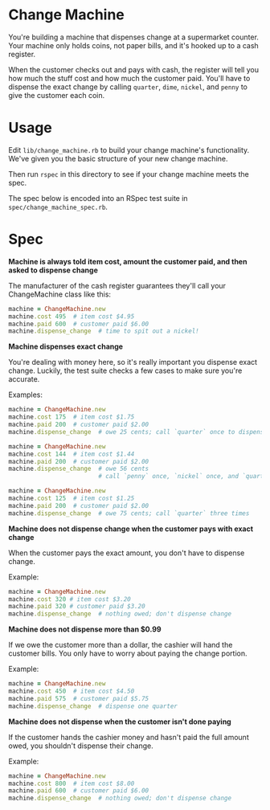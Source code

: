 # Change Machine

You're building a machine that dispenses change at a supermarket counter. Your machine only holds coins, not paper bills, and it's hooked up to a cash register.

When the customer checks out and pays with cash, the register will tell you how much the stuff cost and how much the customer paid. You'll have to dispense the exact change by calling `quarter`, `dime`, `nickel`, and `penny` to give the customer each coin.

# Usage

Edit `lib/change_machine.rb` to build your change machine's functionality. We've given you the basic structure of your new change machine.

Then run `rspec` in this directory to see if your change machine meets the spec.

The spec below is encoded into an RSpec test suite in `spec/change_machine_spec.rb`.

# Spec

**Machine is always told item cost, amount the customer paid, and then asked to dispense change**

The manufacturer of the cash register guarantees they'll call your ChangeMachine class like this:

```rb
machine = ChangeMachine.new
machine.cost 495  # item cost $4.95
machine.paid 600  # customer paid $6.00
machine.dispense_change  # time to spit out a nickel!
```

**Machine dispenses exact change**

You're dealing with money here, so it's really important you dispense exact change. Luckily, the test suite checks a few cases to make sure you're accurate.

Examples:

```rb
machine = ChangeMachine.new
machine.cost 175  # item cost $1.75
machine.paid 200  # customer paid $2.00
machine.dispense_change  # owe 25 cents; call `quarter` once to dispense one quarter
```

```rb
machine = ChangeMachine.new
machine.cost 144  # item cost $1.44
machine.paid 200  # customer paid $2.00
machine.dispense_change  # owe 56 cents
                         # call `penny` once, `nickel` once, and `quarter` twice
```

```rb
machine = ChangeMachine.new
machine.cost 125  # item cost $1.25
machine.paid 200  # customer paid $2.00
machine.dispense_change  # owe 75 cents; call `quarter` three times
```

**Machine does not dispense change when the customer pays with exact change**

When the customer pays the exact amount, you don't have to dispense change.

Example:

```rb
machine = ChangeMachine.new
machine.cost 320 # item cost $3.20
machine.paid 320 # customer paid $3.20
machine.dispense_change  # nothing owed; don't dispense change
```

**Machine does not dispense more than $0.99**

If we owe the customer more than a dollar, the cashier will hand the customer bills. You only have to worry about paying the change portion.

Example:

```rb
machine = ChangeMachine.new
machine.cost 450  # item cost $4.50
machine.paid 575  # customer paid $5.75
machine.dispense_change  # dispense one quarter
```

**Machine does not dispense when the customer isn't done paying**

If the customer hands the cashier money and hasn't paid the full amount owed, you shouldn't dispense their change.

Example:

```rb
machine = ChangeMachine.new
machine.cost 800  # item cost $8.00
machine.paid 600  # customer paid $6.00
machine.dispense_change  # nothing owed; don't dispense change
```
